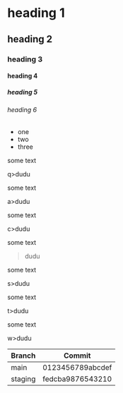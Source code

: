 # heading 1
## heading 2
### heading 3
#### heading 4
##### heading 5
###### heading 6

- one
- two
- three

some text

q>dudu

some text

a>dudu

some text

c>dudu

some text

>dudu

some text

s>dudu

some text

t>dudu

some text

w>dudu

| Branch  | Commit           |
| ------- | ---------------- |
| main    | 0123456789abcdef |
| staging | fedcba9876543210 |
